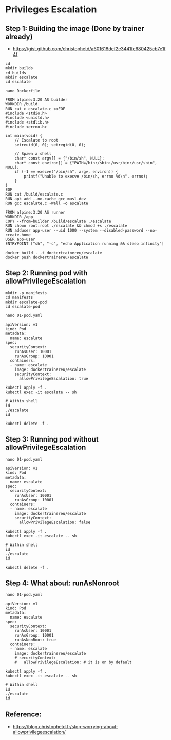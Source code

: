 # Privileges Escalation 

## Step 1: Building the image (Done by trainer already) 

  * https://gist.github.com/christophetd/a601618def2e3441fe680425cb7e1f4f

```
cd
mkdir builds
cd builds
mkdir escalate
cd escalate
```

```
nano Dockerfile
```

```
FROM alpine:3.20 AS builder
WORKDIR /build
RUN cat > escalate.c <<EOF
#include <stdio.h>
#include <unistd.h>
#include <stdlib.h>
#include <errno.h>

int main(void) {
    // Escalate to root
    setreuid(0, 0); setregid(0, 0);

    // Spawn a shell
    char* const argv[] = {"/bin/sh", NULL};
    char* const environ[] = {"PATH=/bin:/sbin:/usr/bin:/usr/sbin", NULL};
    if (-1 == execve("/bin/sh", argv, environ)) {
        printf("Unable to execve /bin/sh, errno %d\n", errno);
    }
}
EOF
RUN cat /build/escalate.c
RUN apk add --no-cache gcc musl-dev
RUN gcc escalate.c -Wall -o escalate

FROM alpine:3.20 AS runner
WORKDIR /app
COPY --from=builder /build/escalate ./escalate
RUN chown root:root ./escalate && chmod +s ./escalate
RUN adduser app-user --uid 1000 --system --disabled-password --no-create-home
USER app-user
ENTRYPOINT ["sh", "-c", "echo Application running && sleep infinity"]
```

```
docker build . -t dockertrainereu/escalate
docker push dockertrainereu/escalate 
```

## Step 2: Running pod with allowPrivilegeEscalation  

```
mkdir -p manifests
cd manifests
mkdir escalate-pod
cd escalate-pod
```

```
nano 01-pod.yaml
```

```
apiVersion: v1
kind: Pod
metadata:
  name: escalate
spec:
  securityContext:
    runAsUser: 10001
    runAsGroup: 10001
  containers:
  - name: escalate
    image: dockertrainereu/escalate 
    securityContext:
      allowPrivilegeEscalation: true
```

```
kubectl apply -f .
kubectl exec -it escalate -- sh
```

```
# Within shell
id
./escalate 
id
```

```
kubectl delete -f .
```

## Step 3: Running pod without allowPrivilegeEscalation  

```
nano 01-pod.yaml
```

```
apiVersion: v1
kind: Pod
metadata:
  name: escalate
spec:
  securityContext:
    runAsUser: 10001
    runAsGroup: 10001
  containers:
  - name: escalate
    image: dockertrainereu/escalate 
    securityContext:
      allowPrivilegeEscalation: false
```

```
kubectl apply -f .
kubectl exec -it escalate -- sh
```

```
# Within shell
id
./escalate 
id
```

```
kubectl delete -f .
```


## Step 4: What about: runAsNonroot 

```
nano 01-pod.yaml
```

```
apiVersion: v1
kind: Pod
metadata:
  name: escalate
spec:
  securityContext:
    runAsUser: 10001
    runAsGroup: 10001
    runAsNonRoot: true 
  containers:
  - name: escalate
    image: dockertrainereu/escalate 
    # securityContext:
    #   allowPrivilegeEscalation: # it is on by default
```

```
kubectl apply -f .
kubectl exec -it escalate -- sh
```

```
# Within shell
id
./escalate 
id
```





## Reference:

  * https://blog.christophetd.fr/stop-worrying-about-allowprivilegeescalation/
